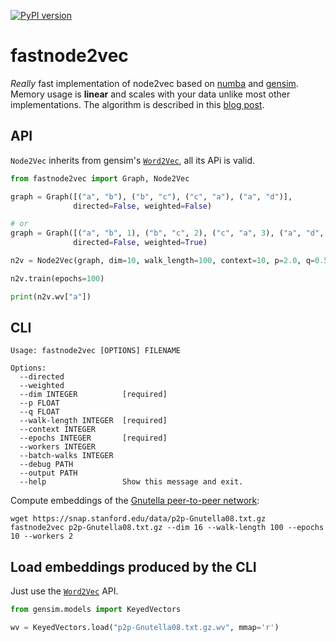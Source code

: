 [![PyPI
version](https://badge.fury.io/py/fastnode2vec.svg)](https://badge.fury.io/py/fastnode2vec)

# fastnode2vec

*Really* fast implementation of node2vec based on [numba](https://numba.pydata.org/) and [gensim](https://radimrehurek.com/gensim/). Memory usage is **linear** and scales with your data unlike most other implementations. The algorithm is described in this [blog post](https://louisabraham.github.io/articles/node2vec-sampling.html).

## API

`Node2Vec` inherits from gensim's [`Word2Vec`](https://radimrehurek.com/gensim/models/word2vec.html), all its APi is valid.

```python
from fastnode2vec import Graph, Node2Vec

graph = Graph([("a", "b"), ("b", "c"), ("c", "a"), ("a", "d")],
              directed=False, weighted=False)

# or
graph = Graph([("a", "b", 1), ("b", "c", 2), ("c", "a", 3), ("a", "d", 4)],
              directed=False, weighted=True)

n2v = Node2Vec(graph, dim=10, walk_length=100, context=10, p=2.0, q=0.5, workers=2)

n2v.train(epochs=100)

print(n2v.wv["a"])
```

## CLI


```
Usage: fastnode2vec [OPTIONS] FILENAME

Options:
  --directed
  --weighted
  --dim INTEGER          [required]
  --p FLOAT
  --q FLOAT
  --walk-length INTEGER  [required]
  --context INTEGER
  --epochs INTEGER       [required]
  --workers INTEGER
  --batch-walks INTEGER
  --debug PATH
  --output PATH
  --help                 Show this message and exit.

```


Compute embeddings of the [Gnutella peer-to-peer network](https://snap.stanford.edu/data/p2p-Gnutella08.html):

```
wget https://snap.stanford.edu/data/p2p-Gnutella08.txt.gz
fastnode2vec p2p-Gnutella08.txt.gz --dim 16 --walk-length 100 --epochs 10 --workers 2
```

## Load embeddings produced by the CLI

Just use the [`Word2Vec`](https://radimrehurek.com/gensim/models/word2vec.html) API.

```python
from gensim.models import KeyedVectors

wv = KeyedVectors.load("p2p-Gnutella08.txt.gz.wv", mmap='r')
```
